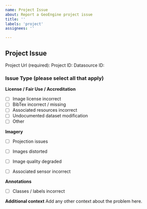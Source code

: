```yaml
---
name: Project Issue
about: Report a GeoEngine project issue
title: ''
labels: 'project'
assignees: ''

---
```


## Project Issue

Project Url (required): 
Project ID: 
Datasource ID: 

### Issue Type (please select all that apply)

**License / Fair Use / Accreditation**
- [ ] Image license incorrect 
- [ ] BibTex incorrect / missing
- [ ] Associated resources incorrect
- [ ] Undocumented dataset modification
- [ ] Other

**Imagery**
- [ ] Projection issues
- [ ] Images distorted
- [ ] Image quality degraded
- [ ] Associated sensor incorrect


**Annotations**
- [ ] Classes / labels incorrect

**Additional context**
Add any other context about the problem here.
